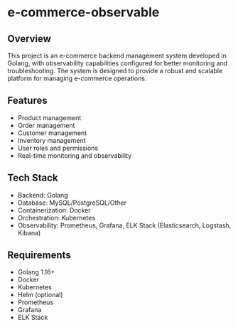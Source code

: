 # e-commerce-observable
## Overview
This project is an e-commerce backend management system developed in Golang, with observability capabilities configured for better monitoring and troubleshooting. The system is designed to provide a robust and scalable platform for managing e-commerce operations.

## Features
- Product management
- Order management
- Customer management
- Inventory management
- User roles and permissions
- Real-time monitoring and observability

## Tech Stack
- Backend: Golang
- Database: MySQL/PostgreSQL/Other
- Containerization: Docker
- Orchestration: Kubernetes
- Observability: Prometheus, Grafana, ELK Stack (Elasticsearch, Logstash, Kibana)

## Requirements
- Golang 1.16+
- Docker
- Kubernetes
- Helm (optional)
- Prometheus
- Grafana
- ELK Stack
